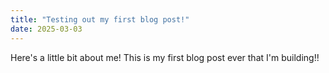 ```yaml
---
title: "Testing out my first blog post!"
date: 2025-03-03
---
```


Here's a little bit about me! This is my first blog post ever that I'm building!!
